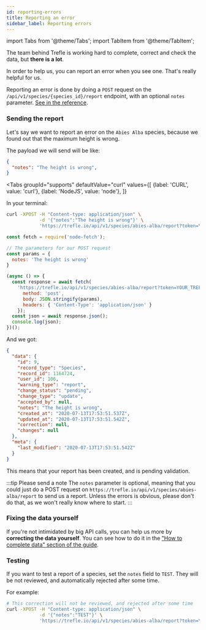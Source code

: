 ```yaml
---
id: reporting-errors
title: Reporting an error
sidebar_label: Reporting errors
---
```

import Tabs from '@theme/Tabs';
import TabItem from '@theme/TabItem';

The team behind Trefle is working hard to complete, correct and check the data, but **there is a lot**.

In order to help us, you can report an error when you see one. That's really helpful for us.

Reporting an error is done by doing a `POST` request on the `/api/v1/species/{species_id}/report` endpoint, with an optional `notes` parameter. [See in the reference](/reference/#operation/reportSpecies).

### Sending the report

Let's say we want to report an error on the `Abies Alba` species, because we found out that the maximum height is wrong.

The payload we will send will be like:

```json
{
  "notes": "The height is wrong",
}
```

<Tabs
  groupId="supports"
  defaultValue="curl"
  values={[
    {label: 'CURL', value: 'curl'},
    {label: 'NodeJS', value: 'node'},
  ]}
>

<TabItem value="curl">

In your terminal:

```bash
curl -XPOST -H "Content-type: application/json" \
            -d '{"notes":"The height is wrong"}' \
            'https://trefle.io/api/v1/species/abies-alba/report?token=YOUR_TREFLE_TOKEN'
```

</TabItem>
<TabItem value="node">

```js
const fetch = require('node-fetch');

// The parameters for our POST request
const params = {
  notes: 'The height is wrong'
}

(async () => {
  const response = await fetch(
    'https://trefle.io/api/v1/species/abies-alba/report?token=YOUR_TREFLE_TOKEN', {
      method: 'post',
      body: JSON.stringify(params),
      headers: { 'Content-Type': 'application/json' }
    });
  const json = await response.json();
  console.log(json);
})();
```

</TabItem>
</Tabs>


And we got:

```json
{
  "data": {
    "id": 9,
    "record_type": "Species",
    "record_id": 1164724,
    "user_id": 106,
    "warning_type": "report",
    "change_status": "pending",
    "change_type": "update",
    "accepted_by": null,
    "notes": "The height is wrong",
    "created_at": "2020-07-13T17:53:51.537Z",
    "updated_at": "2020-07-13T17:53:51.542Z",
    "correction": null,
    "changes": null
  },
  "meta": {
    "last_modified": "2020-07-13T17:53:51.542Z"
  }
}
```

This means that your report has been created, and is pending validation.

:::tip Please send a note
The `notes` parameter is optional, meaning that you could just do a POST request on `https://trefle.io/api/v1/species/abies-alba/report` to send us a report. Unless the errors is obvious, please don't do that, as we won't really know where to start.
:::

### Fixing the data yourself

If you're not intimidated by big API calls, you can help us more by **correcting the data yourself**. You can see how to do it in the ["How to complete data" section of the guide](/docs/advanced/complete-data).


### Testing

If you want to test a report of a species, set the `notes` field to `TEST`. They will be not reviewed, and automatically rejected after some time.

For example:

```bash
# This correction will not be reviewed, and rejected after some time
curl -XPOST -H "Content-type: application/json" \
            -d '{"notes":"TEST"}' \
            'https://trefle.io/api/v1/species/abies-alba/report?token=YOUR_TREFLE_TOKEN'
```
